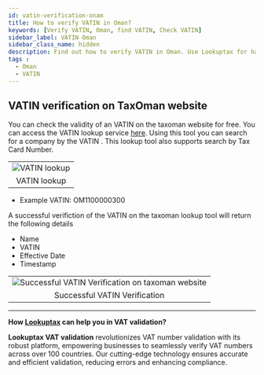 ```yaml
---
id: vatin-verification-onam
title: How to verify VATIN in Oman?
keywords: [Verify VATIN, Oman, find VATIN, Check VATIN]
sidebar_label: VATIN Oman
sidebar_class_name: hidden
description: Find out how to verify VATIN in Oman. Use Lookuptax for hassle-free validation of VATIN in Oman.
tags : 
  - Oman
  - VATIN
---
```


## VATIN verification on TaxOman website

You can check the validity of an VATIN on the taxoman website for free. You can access the VATIN lookup service [here](https://www.taxoman.gov.om/portal/web/taxportal/tax-data-validation). Using this tool you can search for a company by the VATIN . This lookup tool also supports search by Tax Card Number.

<table align="center" border="0px" border-color="#dedede"><tr><td>
  <img src="/docs/img/verify/vatin-oman.PNG" alt="VATIN lookup" title="VATIN lookup"/>
  </td></tr>
  <tr><td align="center">VATIN lookup</td></tr>
</table>

* Example VATIN: OM1100000300


A successful verifiction of the VATIN on the taxoman lookup tool will return the following details

* Name
* VATIN
* Effective Date
* Timestamp

<table align="center" border="0px" border-color="#dedede"><tr><td>
  <img src="/docs/img/verify/vatin-details-oman.PNG" alt="Successful VATIN Verification on taxoman website" title="Successful VATIN Verification on taxoman website"/>
  </td></tr>
  <tr><td align="center">Successful VATIN Verification</td></tr>
</table>





----
**How [Lookuptax](https://lookuptax.com/) can help you in VAT validation?**

**Lookuptax VAT validation** revolutionizes VAT number validation with its robust platform, empowering businesses to seamlessly verify VAT numbers across over 100 countries. Our cutting-edge technology ensures accurate and efficient validation, reducing errors and enhancing compliance.


